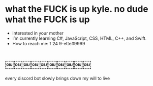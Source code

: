# what the FUCK is up kyle. no dude what the FUCK is up
- interested in your mother
- I’m currently learning C#, JavaScript, CSS, HTML, C++, and Swift.
-  How to reach me: 1 24 9-ette#9999
# ￼￼￼￼￼￼￼￼￼￼

every discord bot slowly brings down my will to live
